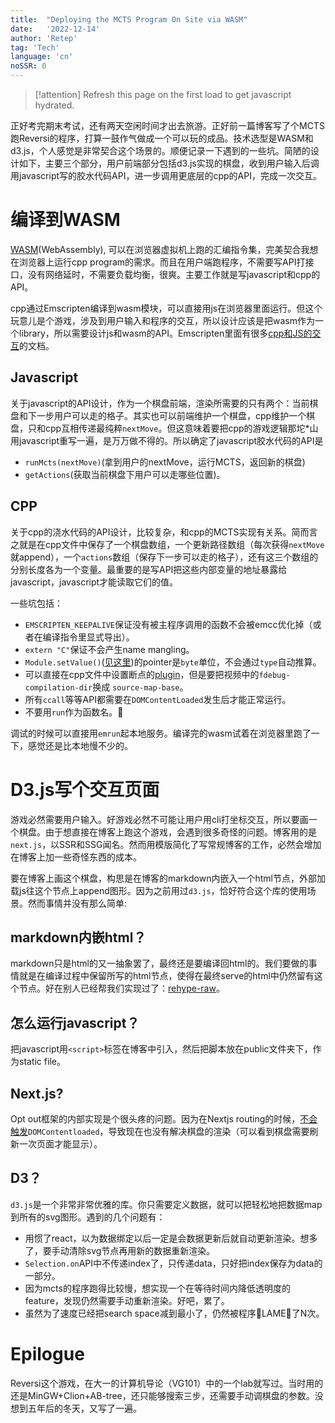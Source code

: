 ```yaml
---
title:  "Deploying the MCTS Program On Site via WASM"
date:   '2022-12-14'
author: 'Retep' 
tag: 'Tech'
language: 'cn'
noSSR: 0
---
```

<script src="https://d3js.org/d3.v7.min.js"></script>
<script src="/scripts/glue.js"></script>
<script src="/scripts/mcts.js"></script>
<script src="/scripts/reversi.js"></script>

<div id="mcts">
<span id="mcts-loading" style="display:none">Loading...</span>
</div>

> [!attention]
> Refresh this page on the first load to get javascript hydrated.

正好考完期末考试，还有两天空闲时间才出去旅游。正好前一篇博客写了个MCTS跑Reversi的程序，打算一鼓作气做成一个可以玩的成品。技术选型是WASM和d3.js，个人感觉是非常契合这个场景的。顺便记录一下遇到的一些坑。简陋的设计如下，主要三个部分，用户前端部分包括d3.js实现的棋盘，收到用户输入后调用javascript写的胶水代码API，进一步调用更底层的cpp的API，完成一次交互。


# 编译到WASM
[WASM](https://webassembly.github.io/spec/core/index.html)(WebAssembly), 可以在浏览器虚拟机上跑的汇编指令集，完美契合我想在浏览器上运行cpp program的需求。而且在用户端跑程序，不需要写API打接口，没有网络延时，不需要负载均衡，很爽。主要工作就是写javascript和cpp的API。

cpp通过Emscripten编译到wasm模块，可以直接用js在浏览器里面运行。但这个玩意儿是个游戏，涉及到用户输入和程序的交互，所以设计应该是把wasm作为一个library，所以需要设计js和wasm的API。Emscripten里面有很多[cpp和JS的交互](https://emscripten.org/docs/porting/connecting_cpp_and_javascript/Interacting-with-code.html#interacting-with-code-ccall-cwrap)的文档。


## Javascript
关于javascript的API设计，作为一个棋盘前端，渲染所需要的只有两个：当前棋盘和下一步用户可以走的格子。其实也可以前端维护一个棋盘，cpp维护一个棋盘，只和cpp互相传递最纯粹`nextMove`。但这意味着要把cpp的游戏逻辑那坨*山用javascript重写一遍，是万万做不得的。所以确定了javascript胶水代码的API是
- `runMcts(nextMove)`(拿到用户的nextMove，运行MCTS，返回新的棋盘)
- `getActions`(获取当前棋盘下用户可以走哪些位置)。

## CPP
关于cpp的浇水代码的API设计，比较复杂，和cpp的MCTS实现有关系。简而言之就是在cpp文件中保存了一个棋盘数组，一个更新路径数组（每次获得`nextMove`就append），一个`actions`数组（保存下一步可以走的格子），还有这三个数组的分别长度各为一个变量。最重要的是写API把这些内部变量的地址暴露给javascript，javascript才能读取它们的值。

一些坑包括：
- `EMSCRIPTEN_KEEPALIVE`保证没有被主程序调用的函数不会被emcc优化掉（或者在编译指令里显式导出）。
- `extern "C"`保证不会产生name mangling。
- `Module.setValue()`([见这里](https://emscripten.org/docs/api_reference/preamble.js.html#setValue))的pointer是`byte`单位，不会通过`type`自动推算。
- 可以直接在cpp文件中设置断点的[plugin](https://developer.chrome.com/blog/wasm-debugging-2020/)，但是要把视频中的`fdebug-compilation-dir`换成 `source-map-base`。
- 所有`ccall`等等API都需要在`DOMContentLoaded`发生后才能正常运行。
- 不要用`run`作为函数名。🫠


调试的时候可以直接用`emrun`起本地服务。编译完的wasm试着在浏览器里跑了一下，感觉还是比本地慢不少的。

# D3.js写个交互页面

游戏必然需要用户输入。好游戏必然不可能让用户用cli打坐标交互，所以要画一个棋盘。由于想直接在博客上跑这个游戏，会遇到很多奇怪的问题。博客用的是`next.js`，以SSR和SSG闻名。然而用模版简化了写常规博客的工作，必然会增加在博客上加一些奇怪东西的成本。

要在博客上画这个棋盘，构思是在博客的markdown内嵌入一个html节点，外部加载js往这个节点上append图形。因为之前用过`d3.js`，恰好符合这个库的使用场景。然而事情并没有那么简单:


## markdown内嵌html？
markdown只是html的又一抽象罢了，最终还是要编译回html的。我们要做的事情就是在编译过程中保留所写的html节点，使得在最终serve的html中仍然留有这个节点。好在别人已经帮我们实现过了：[rehype-raw](https://github.com/rehypejs/rehype-raw)。

## 怎么运行javascript？
把javascript用`<script>`标签在博客中引入，然后把脚本放在public文件夹下，作为static file。

## Next.js?
Opt out框架的内部实现是个很头疼的问题。因为在Nextjs routing的时候，[不会触发](https://github.com/vercel/next.js/discussions/36622)`DOMContentloaded`，导致现在也没有解决棋盘的渲染（可以看到棋盘需要刷新一次页面才能显示）。


## D3？
`d3.js`是一个非常非常优雅的库。你只需要定义数据，就可以把轻松地把数据map到所有的svg图形。遇到的几个问题有：

- 用惯了react，以为数据绑定以后一定是会数据更新后就自动更新渲染。想多了，要手动清除svg节点再用新的数据重新渲染。
- `Selection.on`API中不传递index了，只传递data，只好把index保存为data的一部分。
- 因为mcts的程序跑得比较慢，想实现一个在等待时间内降低透明度的feature，发现仍然需要手动重新渲染。好吧，累了。
- 虽然为了速度已经把search space减到最小了，仍然被程序🤡LAME🤡了N次。


# Epilogue

Reversi这个游戏，在大一的计算机导论（VG101）中的一个lab就写过。当时用的还是MinGW+Clion+AB-tree，还只能够搜索三步，还需要手动调棋盘的参数。没想到五年后的冬天，又写了一遍。

